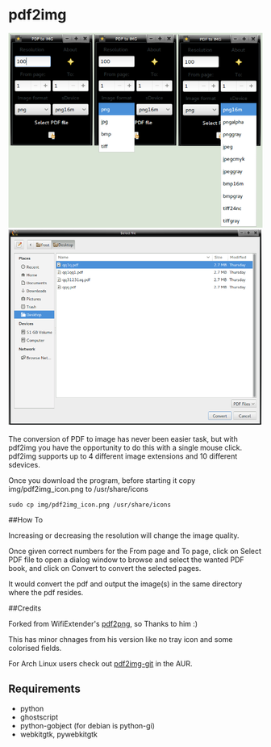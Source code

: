 pdf2img
=======
<img src="img/pdf2img.png" alt="" /><img src="img/pdf2img-two.png" alt="" />

The conversion of PDF to image has never been easier task, but with pdf2img you have the opportunity to do this with a single mouse click. pdf2img supports up to 4 different image extensions and 10 different sdevices.

Once you download the program, before starting it copy img/pdf2img_icon.png to /usr/share/icons

    sudo cp img/pdf2img_icon.png /usr/share/icons

##How To

Increasing or decreasing the resolution will change the image quality.

Once given correct numbers for the From page and To page, click on Select PDF file to open a dialog window to browse and select the wanted PDF book, and click on Convert to convert the selected pages.

It would convert the pdf and output the image(s) in the same directory where the pdf resides.

##Credits

Forked from WifiExtender's <a href="https://github.com/wifiextender/pdf2png">pdf2png</a>, so Thanks to him :)

This has minor chnages from his version like no tray icon and some colorised fields.

For Arch Linux users check out <a href="https://aur.archlinux.org/packages/pdf2img-git/">pdf2img-git</a> in the AUR.
## Requirements

* python 
* ghostscript
* python-gobject (for debian is python-gi)
* webkitgtk, pywebkitgtk
